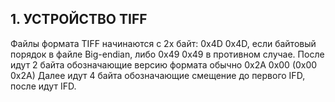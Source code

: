## 1. УСТРОЙСТВО TIFF

Файлы формата TIFF начинаются с 2х байт:
0x4D 0x4D, если байтовый порядок в файле Big-endian, либо 0x49 0x49 в противном случае.
После идут 2 байта обозначающие версию формата обычно 0x2A 0x00 (0x00 0x2A)
Далее идут 4 байта обозначающие смещение до первого IFD, после идут IFD.

